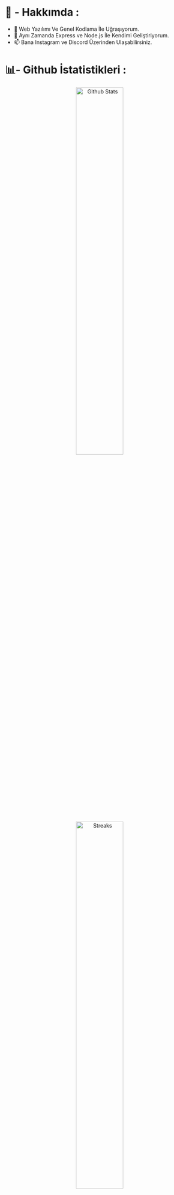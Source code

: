 # 💫 - Hakkımda :
- 👀 Web Yazılımı Ve Genel Kodlama İle Uğraşıyorum.
- 🌱 Aynı Zamanda Express ve Node.js İle Kendimi Geliştiriyorum.
- 📫 Bana Instagram ve Discord Üzerinden Ulaşabilirsiniz.

# 📊- Github İstatistikleri :

<p align="center">
  <a href="https://github.com/AtaGalata"><img title="Github Stats" width="50%" src="https://github-readme-stats.vercel.app/api?username=atagalata&theme=dark&hide_border=true"></a>
  <a href="https://github.com/AtaGalata"><img title="Streaks" width="50%" src="https://github-readme-streak-stats.herokuapp.com/?user=atagalata&theme=dark&hide_border=true"></a>
  <a href="https://github.com/AtaGalata"><img title="Most Used Languages" width="50%" src="https://github-readme-stats.vercel.app/api/top-langs/?username=atagalata&theme=dark&hide_border=true&include_all_commits=true&layout=compact"></a>
</p>

# 🌐- Sosyal Medyalar :

<p align="center">
  <a href="https://discord.com/users/626847465601236992"><img title="Discord" src="https://img.shields.io/badge/Discord-%237289DA.svg?logo=discord&logoColor=white"></a>
  <a href="https://instagram.com/dxmr_ayberkk"><img title="Instagram" src="https://img.shields.io/badge/Instagram-%23E4405F.svg?logo=Instagram&logoColor=white"></a>
  <a href="[https://instagram.com/dxmr_ayberkk](https://youtube.com/@AtaGalata)"><img title="YouTube" src="https://img.shields.io/badge/YouTube-%23FF0000.svg?logo=YouTube&logoColor=white"></a>
</p>

# 💻 - Bildiğim Diller :

 ![HTML](https://img.shields.io/badge/html5-%23E34F26.svg?style=flat-square&logo=html5&logoColor=white) ![JavaScript](https://img.shields.io/badge/javascript-%23323330.svg?style=flat-square&logo=javascript&logoColor=%23F7DF1E) ![Python](https://img.shields.io/badge/python-3670A0?style=flat-square&logo=python&logoColor=ffdd54) ![Cloudflare](https://img.shields.io/badge/Cloudflare-F38020?style=flat-square&logo=Cloudflare&logoColor=white) ![Express.js](https://img.shields.io/badge/express.js-%23404d59.svg?style=flat-square&logo=express&logoColor=%2361DAFB) ![NodeJS](https://img.shields.io/badge/node.js-6DA55F?style=flat-square&logo=node.js&logoColor=white)  ![MongoDB](https://img.shields.io/badge/MongoDB-%234ea94b.svg?style=flat-square&logo=mongodb&logoColor=white) ![MySQL](https://img.shields.io/badge/mysql-%2300f.svg?style=flat-square&logo=mysql&logoColor=white) ![SQLite](https://img.shields.io/badge/sqlite-%2307405e.svg?style=flat-square&logo=sqlite&logoColor=white) 

### Ziyaret Ettiğin İçin Teşekkürler
---
[![](https://visitcount.itsvg.in/api?id=AtaGalata&label=Ziyaret%20Say%C4%B1s%C4%B1&color=12&icon=2&pretty=false)](https://visitcount.itsvg.in)
